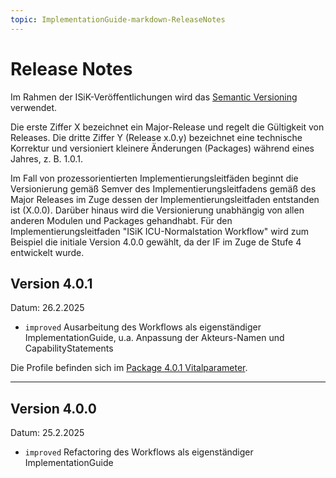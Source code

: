 ```yaml
---
topic: ImplementationGuide-markdown-ReleaseNotes
---
```

# Release Notes

Im Rahmen der ISiK-Veröffentlichungen wird das [Semantic Versioning](https://semver.org/lang/de/) verwendet.

Die erste Ziffer X bezeichnet ein Major-Release und regelt die Gültigkeit von Releases. Die dritte Ziffer Y (Release x.0.y) bezeichnet eine technische Korrektur und versioniert kleinere Änderungen (Packages) während eines Jahres, z. B. 1.0.1.

Im Fall von prozessorientierten Implementierungsleitfäden beginnt die Versionierung gemäß Semver des Implementierungsleitfadens gemäß des Major Releases im Zuge dessen der Implementierungsleitfaden entstanden ist (X.0.0).
Darüber hinaus wird die Versionierung unabhängig von allen anderen Modulen und Packages gehandhabt. Für den Implementierungsleitfaden "ISiK ICU-Normalstation Workflow" wird zum Beispiel die initiale Version 4.0.0 gewählt, da der IF im Zuge de Stufe 4 entwickelt wurde.

## Version 4.0.1

Datum: 26.2.2025

* `improved` Ausarbeitung des Workflows als eigenständiger ImplementationGuide, u.a. Anpassung der Akteurs-Namen und CapabilityStatements


Die Profile befinden sich im [Package 4.0.1 Vitalparameter](https://simplifier.net/feeds/public/packages/de.gematik.isik-vitalparameter/4.0.1).

---

## Version 4.0.0

Datum: 25.2.2025

* `improved` Refactoring des Workflows als eigenständiger ImplementationGuide